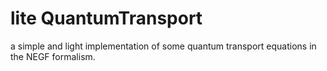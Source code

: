 # lite QuantumTransport

a simple and light implementation of some quantum transport equations in the NEGF formalism.


